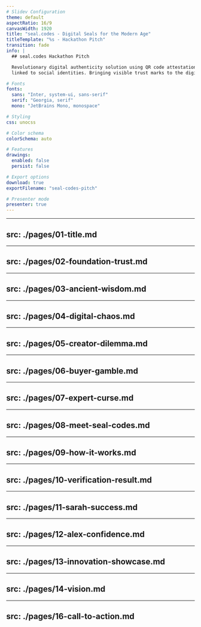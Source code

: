 ```yaml
---
# Slidev Configuration
theme: default
aspectRatio: 16/9
canvasWidth: 1920
title: "seal.codes - Digital Seals for the Modern Age"
titleTemplate: "%s - Hackathon Pitch"
transition: fade
info: |
  ## seal.codes Hackathon Pitch

  Revolutionary digital authenticity solution using QR code attestations
  linked to social identities. Bringing visible trust marks to the digital age.

# Fonts
fonts:
  sans: "Inter, system-ui, sans-serif"
  serif: "Georgia, serif"
  mono: "JetBrains Mono, monospace"

# Styling
css: unocss

# Color schema
colorSchema: auto

# Features
drawings:
  enabled: false
  persist: false

# Export options
download: true
exportFilename: "seal-codes-pitch"

# Presenter mode
presenter: true
---
```


---
src: ./pages/01-title.md
---

---
src: ./pages/02-foundation-trust.md
---

---
src: ./pages/03-ancient-wisdom.md
---

---
src: ./pages/04-digital-chaos.md
---

---
src: ./pages/05-creator-dilemma.md
---

---
src: ./pages/06-buyer-gamble.md
---

---
src: ./pages/07-expert-curse.md
---

---
src: ./pages/08-meet-seal-codes.md
---

---
src: ./pages/09-how-it-works.md
---

---
src: ./pages/10-verification-result.md
---

---
src: ./pages/11-sarah-success.md
---

---
src: ./pages/12-alex-confidence.md
---

---
src: ./pages/13-innovation-showcase.md
---

---
src: ./pages/14-vision.md
---

---
src: ./pages/16-call-to-action.md
---